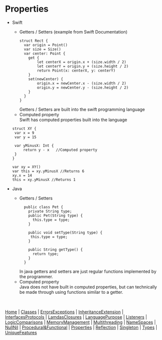 # Properties

* Swift
  * Getters / Setters (example from Swift Documentation)
    ```
    struct Rect {
      var origin = Point()
      var size = Size()
      var center: Point {
        get {
            let centerX = origin.x + (size.width / 2)
            let centerY = origin.y + (size.height / 2)
            return Point(x: centerX, y: centerY)
        }
        set(newCenter) {
            origin.x = newCenter.x - (size.width / 2)
            origin.y = newCenter.y - (size.height / 2)
        }
      }
    }
    ```
      Getters / Setters are built into the swift programming language
  * Computed property <br>
  Swift has computed properties built into the language
   ```
   struct XY {
    var x = 9
    var y = 15
    
    var yMinusX: Int {
        return y - x   //Computed property
    }
   }

   var xy = XY()
   var this = xy.yMinusX //Returns 6
   xy.x = 14
   this = xy.yMinusX //Returns 1
   ```
   
* Java
  * Getters / Setters
    ```
      public class Pet {
        private String type;
        public Pet(String type) {
          this.type = type;
        }

        public void setType(String type) {
         this.type = type;
        }

        public String getType() {
          return type;
        }
      }
    ```
    In java getters and setters are just regular functions implemented by the programmer.
   * Computed property <br>
   Java does not have built in computed properties, but can technically be made through using functions similar to a getter.

<br><br>
[Home](README.md) | [Classes](Classes.md) | [ErrorsExceptions](ErrorsExceptions.md) | [InheritanceExtension](InheritanceExtension.md) | [InterfacesProtocols](InterfacesProtocols.md) | [LamdasClosures](LamdasClosures.md) | [LanguagePurpose](LanguagePurpose.md) | [Listeners](Listeners.md) | [LogicComparisons](LogicComparisons.md) | [MemoryManagement](MemoryManagement.md) | [Multithreading](Multithreading.md) | [NameSpaces](NameSpaces.md) | [NullNil](NullNil.md) | [Procedural&Functional](Procedural&Functional.md) | [Properties](Properties.md) | [Reflection](Reflection.md) | [Singleton](Singleton.md) | [Types](Types.md) | [UniqueFeatures](UniqueFeatures.md)
